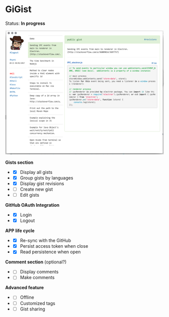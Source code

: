 # GiGist

Status: **In progress**


![Screenshot](./screenshot.png)


**Gists section**
- - [x] Display all gists
- - [x] Group gists by languages
- - [x] Display gist revisions
- - [ ] Create new gist
- - [ ] Edit gists

**GitHub OAuth Integration**
- - [x] Login
- - [x] Logout

**APP life cycle**
- - [x] Re-sync with the GitHub
- - [x] Persist access token when close
- - [x] Read persistence when open

**Comment section** (optional?)
- - [ ] Display comments
- - [ ] Make comments

**Advanced feature**
- - [ ] Offline
- - [ ] Customized tags
- - [ ] Gist sharing
